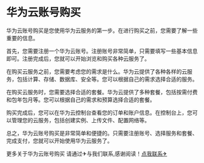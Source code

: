 # 华为云账号购买

华为云账号购买是您使用华为云服务的第一步。在进行购买之前，您需要了解一些重要的信息。

首先，您需要注册一个华为云账号。注册账号非常简单，只需要填写一些基本信息即可。注册完成后，您就可以开始浏览和购买各种云服务了。

在购买云服务之前，您需要考虑您的需求是什么。华为云提供了各种各样的云服务，包括计算、存储、数据库、安全等。您可以根据自己的需求选择合适的服务。

在购买云服务时，您需要选择合适的套餐。华为云提供了多种套餐，包括按需付费和包年包月等。您可以根据自己的需求和预算选择合适的套餐。

购买完成后，您可以在华为云控制台查看您的订单和账户信息。在控制台上，您可以管理您的云服务，包括创建实例、上传文件、配置网络等。

总之，华为云账号购买是非常简单和便捷的。只需要注册账号、选择服务和套餐、完成支付，您就可以开始使用华为云服务了。

更多关于华为云账号购买 请通过✈与我们联系,感谢阅读！[点我联系✈](https://img.G208.com)
